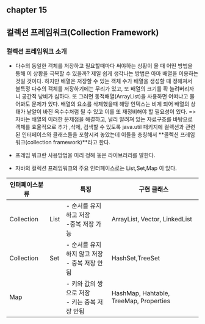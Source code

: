 ## chapter 15
## 컬렉션 프레임워크(Collection Framework)


### 컬렉션 프레임워크 소개 
* 다수의 동일한 객체를 저장하고 필요할때마다 써야하는 상황이 올 때 어떤 방법을 통해 이 상황을 극복할 수 있을까? 제일 쉽게 생각나는 방법은 아마 배열을 이용하는 것일 것이다. 하지만 배열은 저장할 수 있는 객체 수가 배열을 생성할 때 정해져서 불특정 다수의 객체를 저장하기에는 무리가 있고, 또 배열의 크기를 확 늘려버리자니 공간적 낭비가 심하다. 또 그러면 동적배열(ArrayList)을 사용하면 어떠냐고 물어봐도 문제가 있다. 배열의 요소를 삭제했을때 해당 인덱스는 비게 되어 배열의 상태가 낱알이 바진 옥수수처럼 될 수 있고 이를 또 재정비해야 할 필요성이 있다.
=> 자바는 배열의 이러한 문제점을 해결하고, 널리 알려져 있는 자료구조를 바탕으로 객체를 효율적으로 추가 ,삭제, 검색할 수 있도록 java.util 패키지에 컬렉션과 관련된 인터페이스와 클래스들을 포함시켜 놓았는데 이들을 총칭해서 **콜렉션 프레임워크(collection framework)**라고 한다.<br>

* 프레임 워크란 사용방법을 미리 정해 놓은 라이브러리를 말한다. 

* 자바의 컬렉션 프레임워크의 주요 인터페이스로는 List,Set,Map 이 있다.

| 인터페이스분류|         | 특징| 구현 클래스           |
|---------------|---------|-----|--------------------------|
| Collection    |   List  | - 순서를 유지하고 저장<br> -중복 저장 가능 |ArrayList, Vector, LinkedList|
| Collection    |   Set   | - 순서를 유지하지 않고 저장 <br> - 중복 저장 안됨  |HashSet,TreeSet   | 
| Map           |         | - 키와 값의 쌍으로 저장 <br> - 키는 중복 저장 안됨 |HashMap, Hahtable, TreeMap, Properties | 

